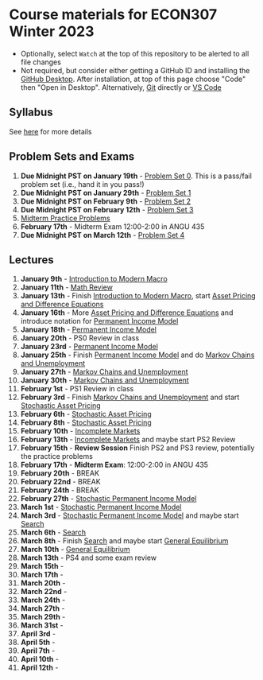 # Course materials for ECON307 Winter 2023
- Optionally, select `Watch` at the top of this repository to be alerted to all file changes
- Not required, but consider either getting a GitHub ID and installing the [GitHub Desktop](https://desktop.github.com/).  After installation, at top of this page choose "Code" then "Open in Desktop".  Alternatively, [Git](https://git-scm.com/downloads) directly or [VS Code](https://docs.microsoft.com/en-us/azure/developer/javascript/how-to/with-visual-studio-code/clone-github-repository?tabs=create-repo-command-palette%2Cinitialize-repo-activity-bar%2Ccreate-branch-command-palette%2Ccommit-changes-command-palette%2Cpush-command-palette)

## Syllabus
See [here](syllabus.md) for more details

## Problem Sets and Exams

1. **Due Midnight PST on January 19th** - [Problem Set 0](/problem_sets/problem_set_0.pdf). This is a pass/fail problem set (i.e., hand it in you pass!)
2. **Due Midnight PST on January 29th** - [Problem Set 1](/problem_sets/problem_set_1.pdf)
3. **Due Midnight PST on February 9th** - [Problem Set 2](/problem_sets/problem_set_2.pdf)
4. **Due Midnight PST on February 12th** - [Problem Set 3](/problem_sets/problem_set_3.pdf)
4. [Midterm Practice Problems](/problem_sets/midterm_practice_problems.pdf)
5. **February 17th** - Midterm Exam 12:00-2:00 in ANGU 435
6. **Due Midnight PST on March 12th** - [Problem Set 4](/problem_sets/problem_set_4.pdf)

## Lectures
1. **January 9th** - [Introduction to Modern Macro](/lecture_notes/intro_to_modern_macro.pdf)
2. **January 11th** - [Math Review](/lecture_notes/math_review.pdf)
3. **January 13th** - Finish [Introduction to Modern Macro](/lecture_notes/intro_to_modern_macro.pdf), start [Asset Pricing and Difference Equations](/lecture_notes/asset_pricing_difference_equations.pdf)
4. **January 16th** - More [Asset Pricing and Difference Equations](/lecture_notes/asset_pricing_difference_equations.pdf) and introduce notation for [Permanent Income Model](/lecture_notes/permanent_income.pdf)
5. **January 18th** -  [Permanent Income Model](/lecture_notes/permanent_income.pdf)
6. **January 20th** - PS0 Review in class
7. **January 23rd** - [Permanent Income Model](/lecture_notes/permanent_income.pdf)
8. **January 25th** - Finish [Permanent Income Model](/lecture_notes/permanent_income.pdf) and do [Markov Chains and Unemployment](/lecture_notes/markov_chains_unemployment.pdf)
9. **January 27th** - [Markov Chains and Unemployment](/lecture_notes/markov_chains_unemployment.pdf)
10. **January 30th** - [Markov Chains and Unemployment](/lecture_notes/markov_chains_unemployment.pdf)
11. **February 1st** - PS1 Review in class
12. **February 3rd** - Finish [Markov Chains and Unemployment](/lecture_notes/markov_chains_unemployment.pdf)  and start [Stochastic Asset Pricing](/lecture_notes/stochastic_asset_pricing.pdf)
13. **February 6th** - [Stochastic Asset Pricing](/lecture_notes/stochastic_asset_pricing.pdf)
14. **February 8th** - [Stochastic Asset Pricing](/lecture_notes/stochastic_asset_pricing.pdf)
15. **February 10th** - [Incomplete Markets](/lecture_notes/no_borrowing_dynamic_programming.pdf)
16. **February 13th** - [Incomplete Markets](/lecture_notes/no_borrowing_dynamic_programming.pdf) and maybe start PS2 Review
17. **February 15th** - **Review Session** Finish PS2 and PS3 review, potentially the practice problems
18. **February 17th** - **Midterm Exam**: 12:00-2:00 in ANGU 435
19. **February 20th** - BREAK
20. **February 22nd** - BREAK
21. **February 24th** - BREAK
22. **February 27th** - [Stochastic Permanent Income Model](/lecture_notes/stochastic_permanent_income.pdf)
23. **March 1st** - [Stochastic Permanent Income Model](/lecture_notes/stochastic_permanent_income.pdf)
24. **March 3rd** - [Stochastic Permanent Income Model](/lecture_notes/stochastic_permanent_income.pdf) and maybe start [Search](/lecture_notes/search.pdf)
25. **March 6th** - [Search](/lecture_notes/search.pdf)
26. **March 8th** - Finish [Search](/lecture_notes/search.pdf) and maybe start [General Equilibrium](/lecture_notes/general_equilibrium.pdf)
27. **March 10th** - [General Equilibrium](/lecture_notes/general_equilibrium.pdf)
28. **March 13th** - PS4 and some exam review
29. **March 15th** -
30. **March 17th** -
31. **March 20th** -
32. **March 22nd** -
33. **March 24th** -
34. **March 27th** -
35. **March 29th** -
36. **March 31st** -
37. **April 3rd** -
38. **April 5th** -
39. **April 7th** -
40. **April 10th** -
41. **April 12th** -

<!--

27. **March 11th** - [Search](/lecture_notes/search.pdf)
28. **March 14th** - PS4 Review in class
29. **March 16th** - [General Equilibrium](/lecture_notes/general_equilibrium.pdf)
30. **March 18th** - [General Equilibrium](/lecture_notes/general_equilibrium.pdf)
31. **March 21st** - [General Equilibrium](/lecture_notes/general_equilibrium.pdf) and [Interest Rates](/lecture_notes/interest_rates.pdf)
32. **March 23rd** - [Interest Rates](/lecture_notes/interest_rates.pdf)
33. **March 25th** -  [Interest Rates](/lecture_notes/interest_rates.pdf)
34. **March 28th** - PS5 Review in class
35. **March 30th** - [Growth](/lecture_notes/growth.pdf)
36. **April 1st** -  [Growth](/lecture_notes/growth.pdf)
37. **April 4th** -  [Growth](/lecture_notes/growth.pdf) and [Growth and Fiscal Policy](/lecture_notes/growth_fiscal_policy.pdf)
38. **April 6th** -  [Growth and Fiscal Policy](/lecture_notes/growth_fiscal_policy.pdf)
39. **April 8th** - [Growth and Fiscal Policy](/lecture_notes/growth_fiscal_policy.pdf) and partial review of PS6
-->
